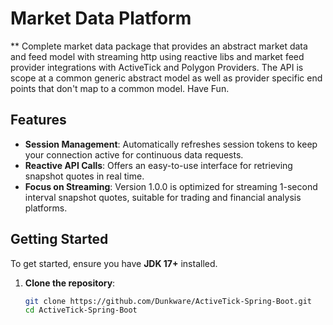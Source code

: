 # Market Data Platform
** Complete market data package that provides an abstract market data and feed model with streaming http using reactive libs and market feed provider integrations with ActiveTick and Polygon Providers. The API is scope at a common generic abstract model as well as provider specific end points that don't map to a common model. Have Fun. 

## Features
- **Session Management**: Automatically refreshes session tokens to keep your connection active for continuous data requests.
- **Reactive API Calls**: Offers an easy-to-use interface for retrieving snapshot quotes in real time.
- **Focus on Streaming**: Version 1.0.0 is optimized for streaming 1-second interval snapshot quotes, suitable for trading and financial analysis platforms.

## Getting Started
To get started, ensure you have **JDK 17+** installed.

1. **Clone the repository**:
   ```bash
   git clone https://github.com/Dunkware/ActiveTick-Spring-Boot.git
   cd ActiveTick-Spring-Boot
